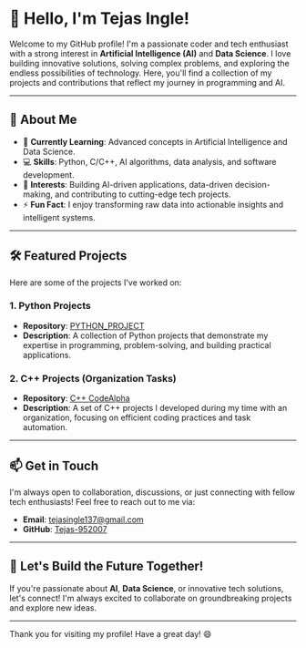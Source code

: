 # 👋 Hello, I'm Tejas Ingle!

Welcome to my GitHub profile! I'm a passionate coder and tech enthusiast with a strong interest in **Artificial Intelligence (AI)** and **Data Science**. I love building innovative solutions, solving complex problems, and exploring the endless possibilities of technology. Here, you'll find a collection of my projects and contributions that reflect my journey in programming and AI.

---

## 🚀 About Me

- 🌱 **Currently Learning**: Advanced concepts in Artificial Intelligence and Data Science.
- 💻 **Skills**: Python, C/C++, AI algorithms, data analysis, and software development.
- 🔭 **Interests**: Building AI-driven applications, data-driven decision-making, and contributing to cutting-edge tech projects.
- ⚡ **Fun Fact**: I enjoy transforming raw data into actionable insights and intelligent systems.

---

## 🛠️ Featured Projects

Here are some of the projects I've worked on:

### 1. **Python Projects**
   - **Repository**: [PYTHON_PROJECT](https://github.com/Tejas-952007/PYTHON_PROJECT.git)
   - **Description**: A collection of Python projects that demonstrate my expertise in programming, problem-solving, and building practical applications.

### 2. **C++ Projects (Organization Tasks)**
   - **Repository**: [C++ CodeAlpha](https://github.com/Tejas-952007/c---codealpha.git)
   - **Description**: A set of C++ projects I developed during my time with an organization, focusing on efficient coding practices and task automation.

---

## 📫 Get in Touch

I'm always open to collaboration, discussions, or just connecting with fellow tech enthusiasts! Feel free to reach out to me via:

- **Email**: [tejasingle137@gmail.com](mailto:tejasingle137@gmail.com)
- **GitHub**: [Tejas-952007](https://github.com/Tejas-952007)

---

## 🌟 Let's Build the Future Together!

If you're passionate about **AI**, **Data Science**, or innovative tech solutions, let's connect! I'm always excited to collaborate on groundbreaking projects and explore new ideas.

---

Thank you for visiting my profile! Have a great day! 😄
